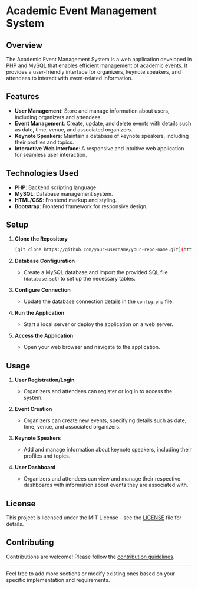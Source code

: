 # Academic Event Management System

## Overview

The Academic Event Management System is a web application developed in PHP and MySQL that enables efficient management of academic events. It provides a user-friendly interface for organizers, keynote speakers, and attendees to interact with event-related information.

## Features

- **User Management**: Store and manage information about users, including organizers and attendees.
- **Event Management**: Create, update, and delete events with details such as date, time, venue, and associated organizers.
- **Keynote Speakers**: Maintain a database of keynote speakers, including their profiles and topics.
- **Interactive Web Interface**: A responsive and intuitive web application for seamless user interaction.

## Technologies Used

- **PHP**: Backend scripting language.
- **MySQL**: Database management system.
- **HTML/CSS**: Frontend markup and styling.
- **Bootstrap**: Frontend framework for responsive design.

## Setup

1. **Clone the Repository**

   ```bash
   [git clone https://github.com/your-username/your-repo-name.git](https://github.com/JeremiahHerring/Academic-Event-Management.git)
   ```

2. **Database Configuration**

   - Create a MySQL database and import the provided SQL file (`database.sql`) to set up the necessary tables.

3. **Configure Connection**

   - Update the database connection details in the `config.php` file.

4. **Run the Application**

   - Start a local server or deploy the application on a web server.

5. **Access the Application**

   - Open your web browser and navigate to the application.

## Usage

1. **User Registration/Login**

   - Organizers and attendees can register or log in to access the system.

2. **Event Creation**

   - Organizers can create new events, specifying details such as date, time, venue, and associated organizers.

3. **Keynote Speakers**

   - Add and manage information about keynote speakers, including their profiles and topics.

4. **User Dashboard**

   - Organizers and attendees can view and manage their respective dashboards with information about events they are associated with.

## License

This project is licensed under the MIT License - see the [LICENSE](LICENSE) file for details.

## Contributing

Contributions are welcome! Please follow the [contribution guidelines](CONTRIBUTING.md).

---

Feel free to add more sections or modify existing ones based on your specific implementation and requirements.
